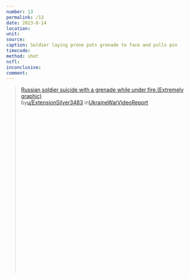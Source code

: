 ```yaml
---
number: 13
permalink: /13
date: 2023-8-14
location:
unit:
source: 
caption: Soldier laying prone puts grenade to face and pulls pin
timecode:
method: shot
nsfl:
inconclusive:
comment:
---
```

<blockquote class="reddit-embed-bq" style="height:500px" data-embed-height="551"><a href="https://www.reddit.com/r/UkraineWarVideoReport/comments/15qobte/russian_soldier_suicide_with_a_grenade_while/">Russian soldier suicide with a grenade while under fire.(Extremely graphic)</a><br> by<a href="https://www.reddit.com/user/ExtensionSilver3483/">u/ExtensionSilver3483</a> in<a href="https://www.reddit.com/r/UkraineWarVideoReport/">UkraineWarVideoReport</a></blockquote><script async="" src="https://embed.reddit.com/widgets.js" charset="UTF-8"></script>